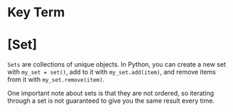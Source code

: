 # Key Term

# [Set]
`Sets` are collections of unique objects. In Python, you can create a new set with 
`my_set = set()`, add to it with `my_set.add(item)`, and remove items from it with 
`my_set.remove(item)`.

One important note about sets is that they are not ordered, so iterating through 
a set is not guaranteed to give you the same result every time.